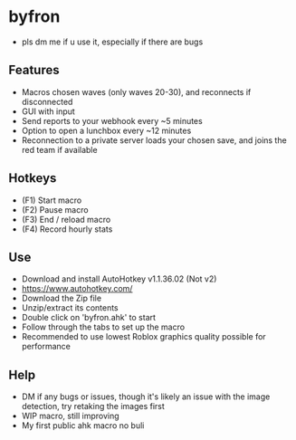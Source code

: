 # byfron
- pls dm me if u use it, especially if there are bugs

## Features
- Macros chosen waves (only waves 20-30), and reconnects if disconnected
- GUI with input 
- Send reports to your webhook every ~5 minutes
- Option to open a lunchbox every ~12 minutes
- Reconnection to a private server loads your chosen save, and joins the red team if available

## Hotkeys
- (F1) Start macro
- (F2) Pause macro
- (F3) End / reload macro
- (F4) Record hourly stats

## Use
- Download and install AutoHotkey v1.1.36.02 (Not v2)
- https://www.autohotkey.com/
- Download the Zip file
- Unzip/extract its contents
- Double click on 'byfron.ahk' to start
- Follow through the tabs to set up the macro
- Recommended to use lowest Roblox graphics quality possible for performance

## Help
- DM if any bugs or issues, though it's likely an issue with the image detection, try retaking the images first
- WIP macro, still improving
- My first public ahk macro no buli

 

